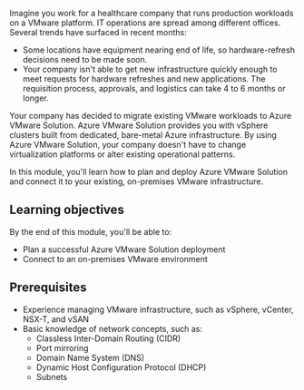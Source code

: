 Imagine you work for a healthcare company that runs production workloads on a VMware platform. IT operations are spread among different offices. Several trends have surfaced in recent months:

- Some locations have equipment nearing end of life, so hardware-refresh decisions need to be made soon.
- Your company isn't able to get new infrastructure quickly enough to meet requests for hardware refreshes and new applications. The requisition process, approvals, and logistics can take 4 to 6 months or longer.

Your company has decided to migrate existing VMware workloads to Azure VMware Solution. Azure VMware Solution provides you with vSphere clusters built from dedicated, bare-metal Azure infrastructure. By using Azure VMware Solution, your company doesn't have to change virtualization platforms or alter existing operational patterns.

In this module, you'll learn how to plan and deploy Azure VMware Solution and connect it to your existing, on-premises VMware infrastructure.

## Learning objectives

By the end of this module, you'll be able to:

- Plan a successful Azure VMware Solution deployment
- Connect to an on-premises VMware environment

## Prerequisites

- Experience managing VMware infrastructure, such as vSphere, vCenter, NSX-T, and vSAN
- Basic knowledge of network concepts, such as:
  - Classless Inter-Domain Routing (CIDR)
  - Port mirroring
  - Domain Name System (DNS)
  - Dynamic Host Configuration Protocol (DHCP)
  - Subnets
